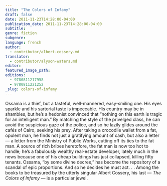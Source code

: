 ```yaml
---
title: "The Colors of Infamy"
draft: false
date: 2011-11-23T14:28:00-04:00
publication_date: 2011-11-23T14:28:00-04:00
subtitle:
genre: fiction
subgenre:
language: french
author:
  - contributor/albert-cossery.md
translator:
  - contributor/alyson-waters.md
editor:
featured_image_path:
editions:
  - 9780811217958
  - 9780811221252
_slug: colors-of-infamy
---
```


Ossama is a thief, but a tasteful, well-mannered, easy-smiling one. His eyes sparkle and his sartorial taste is impeccable. His country may be in shambles, but he’s a hedonist convinced that “nothing on this earth is tragic for an intelligent man.” By matching the style of the privelged class, he can avoid the suspicious gaze of the police, and so he lazily glides around the cafés of Cairo, seeking his prey. After taking a crocodile wallet from a fat, opulent man, he finds not just a gratifying amount of cash, but also a letter — a letter from the Ministry of Public Works, cutting off its ties to the fat man. A source of rich bribes heretofore, the fat man is now too hot to handle; he’s a fabulously wealthy real-estate developer, lately much in the news because one of his cheap buildings has just collapsed, killing fifty tenants. Ossama, “by some divine decree,” has become the repository of a scandal of epic proportions. And so he decides he must act. . . Among the books to be treasured by the utterly singular Albert Cossery, his last — _The Colors of Infamy_ — is a particular jewel.

